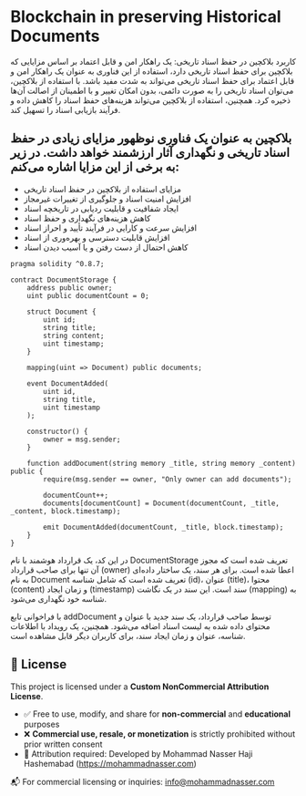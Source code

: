 # Blockchain in preserving Historical Documents
کاربرد بلاکچین در حفظ اسناد تاریخی: یک راهکار امن و قابل اعتماد
بر اساس مزایایی که بلاکچین برای حفظ اسناد تاریخی دارد، استفاده از این فناوری به عنوان یک راهکار امن و قابل اعتماد برای حفظ اسناد تاریخی می‌تواند به شدت مفید باشد. با استفاده از بلاکچین، می‌توان اسناد تاریخی را به صورت دائمی، بدون امکان تغییر و با اطمینان از اصالت آن‌ها ذخیره کرد. همچنین، استفاده از بلاکچین می‌تواند هزینه‌های حفظ اسناد را کاهش داده و فرآیند بازیابی اسناد را تسهیل کند.
## بلاکچین به عنوان یک فناوری نوظهور مزایای زیادی در حفظ اسناد تاریخی و نگهداری آثار ارزشمند خواهد داشت. در زیر به برخی از این مزایا اشاره می‌کنم:

* مزایای استفاده از بلاکچین در حفظ اسناد تاریخی
* افزایش امنیت اسناد و جلوگیری از تغییرات غیرمجاز
* ایجاد شفافیت و قابلیت ردیابی در تاریخچه اسناد
* کاهش هزینه‌های نگهداری و حفظ اسناد
* افزایش سرعت و کارایی در فرآیند تأیید و احراز اسناد
* افزایش قابلیت دسترسی و بهره‌وری از اسناد
* کاهش احتمال از دست رفتن و یا آسیب دیدن اسناد
```solidity
pragma solidity ^0.8.7;

contract DocumentStorage {
    address public owner;
    uint public documentCount = 0;

    struct Document {
        uint id;
        string title;
        string content;
        uint timestamp;
    }

    mapping(uint => Document) public documents;

    event DocumentAdded(
        uint id,
        string title,
        uint timestamp
    );

    constructor() {
        owner = msg.sender;
    }

    function addDocument(string memory _title, string memory _content) public {
        require(msg.sender == owner, "Only owner can add documents");

        documentCount++;
        documents[documentCount] = Document(documentCount, _title, _content, block.timestamp);

        emit DocumentAdded(documentCount, _title, block.timestamp);
    }
}
```
در این کد، یک قرارداد هوشمند با نام DocumentStorage تعریف شده است که مجوز آن تنها برای صاحب قرارداد (owner) اعطا شده است. برای هر سند، یک ساختار داده‌ای به نام Document تعریف شده است که شامل شناسه (id)، عنوان (title)، محتوا (content) و زمان ایجاد (timestamp) سند است. این سند در یک نگاشت (mapping) به شناسه خود نگهداری می‌شود.

با فراخوانی تابع addDocument توسط صاحب قرارداد، یک سند جدید با عنوان و محتوای داده شده به لیست اسناد اضافه می‌شود. همچنین، یک رویداد با اطلاعات شناسه، عنوان و زمان ایجاد سند، برای کاربران دیگر قابل مشاهده است.
## 📜 License

This project is licensed under a **Custom NonCommercial Attribution License**.

- ✅ Free to use, modify, and share for **non-commercial** and **educational** purposes
- ❌ **Commercial use, resale, or monetization** is strictly prohibited without prior written consent
- 📛 Attribution required: Developed by Mohammad Nasser Haji Hashemabad (https://mohammadnasser.com)

📬 For commercial licensing or inquiries: [info@mohammadnasser.com](mailto:info@mohammadnasser.com)

